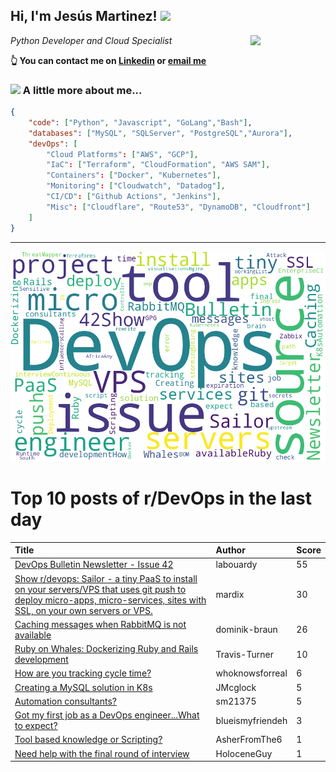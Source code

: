 <!--
**jmartinezl/jmartinezl** is a ✨ _special_ ✨ repository because its `README.md` (this file) appears on your GitHub profile.

Here are some ideas to get you started:

- 🔭 I’m currently working on ...
- 🌱 I’m currently learning ...
- 👯 I’m looking to collaborate on ...
- 🤔 I’m looking for help with ...
- 💬 Ask me about ...
- 📫 How to reach me: ...
- 😄 Pronouns: ...
- ⚡ Fun fact: ...
-->

<h2>Hi, I'm Jesús Martinez! <img src="https://media.giphy.com/media/WUlplcMpOCEmTGBtBW/giphy.gif" width="30"> </h2>
<img align='right' src="https://media.giphy.com/media/NytMLKyiaIh6VH9SPm/giphy.gif" width="120">
<p><em>Python Developer and Cloud Specialist
</em></p>

**👆 You can contact me on [Linkedin](https://www.linkedin.com/in/jes%C3%BAs-martinez-2b7b10104/) or [email me](mailto:jesus.mtz.lorenzo@gmail.com)**

### <img src="https://media.giphy.com/media/VgCDAzcKvsR6OM0uWg/giphy.gif" width="50"> A little more about me...  

```json
{
    "code": ["Python", "Javascript", "GoLang","Bash"],
    "databases": ["MySQL", "SQLServer", "PostgreSQL","Aurora"],
    "devOps": [
        "Cloud Platforms": ["AWS", "GCP"],
        "IaC": ["Terraform", "CloudFormation", "AWS SAM"],
        "Containers": ["Docker", "Kubernetes"],
        "Monitoring": ["Cloudwatch", "Datadog"],
        "CI/CD": ["Github Actions", "Jenkins"],
        "Misc": ["Cloudflare", "Route53", "DynamoDB", "Cloudfront"]
    ]
}
```
---

![Wordcloud](./cloud.png)

# Top 10 posts of r/DevOps in the last day

| Title | Author | Score |
|:---|:---|:---|
| [DevOps Bulletin Newsletter - Issue 42](https://www.reddit.com/r/devops/comments/term52/devops_bulletin_newsletter_issue_42/) | labouardy | 55 |
| [Show r/devops: Sailor - a tiny PaaS to install on your servers/VPS that uses git push to deploy micro-apps, micro-services, sites with SSL, on your own servers or VPS.](https://www.reddit.com/r/devops/comments/tfbdvj/show_rdevops_sailor_a_tiny_paas_to_install_on/) | mardix | 30 |
| [Caching messages when RabbitMQ is not available](https://www.reddit.com/r/devops/comments/tesrws/caching_messages_when_rabbitmq_is_not_available/) | dominik-braun | 26 |
| [Ruby on Whales: Dockerizing Ruby and Rails development](https://www.reddit.com/r/devops/comments/teurms/ruby_on_whales_dockerizing_ruby_and_rails/) | Travis-Turner | 10 |
| [How are you tracking cycle time?](https://www.reddit.com/r/devops/comments/tenjmj/how_are_you_tracking_cycle_time/) | whoknowsforreal | 6 |
| [Creating a MySQL solution in K8s](https://www.reddit.com/r/devops/comments/teppea/creating_a_mysql_solution_in_k8s/) | JMcglock | 5 |
| [Automation consultants?](https://www.reddit.com/r/devops/comments/tetcvf/automation_consultants/) | sm21375 | 5 |
| [Got my first job as a DevOps engineer...What to expect?](https://www.reddit.com/r/devops/comments/tezxw0/got_my_first_job_as_a_devops_engineerwhat_to/) | blueismyfriendeh | 3 |
| [Tool based knowledge or Scripting?](https://www.reddit.com/r/devops/comments/tf8426/tool_based_knowledge_or_scripting/) | AsherFromThe6 | 1 |
| [Need help with the final round of interview](https://www.reddit.com/r/devops/comments/tff7kb/need_help_with_the_final_round_of_interview/) | HoloceneGuy | 1 |
